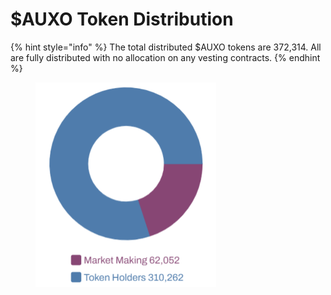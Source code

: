 # $AUXO Token Distribution

{% hint style="info" %}
The total distributed $AUXO tokens are 372,314. All are fully distributed with no allocation on any vesting contracts.
{% endhint %}

<figure><img src="../.gitbook/assets/distribution graph.PNG" alt="" width="289"><figcaption></figcaption></figure>
